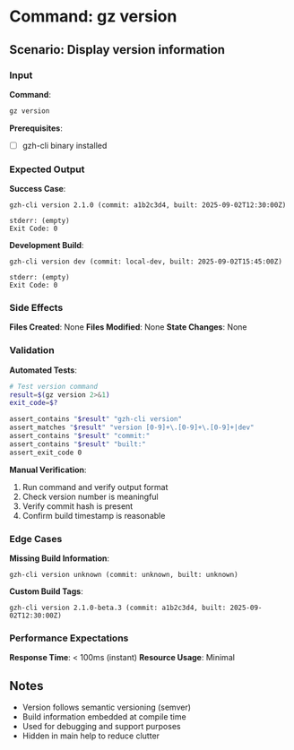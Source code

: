# Command: gz version

## Scenario: Display version information

### Input

**Command**:

```bash
gz version
```

**Prerequisites**:

- [ ] gzh-cli binary installed

### Expected Output

**Success Case**:

```text
gzh-cli version 2.1.0 (commit: a1b2c3d4, built: 2025-09-02T12:30:00Z)

stderr: (empty)
Exit Code: 0
```

**Development Build**:

```text
gzh-cli version dev (commit: local-dev, built: 2025-09-02T15:45:00Z)

stderr: (empty)
Exit Code: 0
```

### Side Effects

**Files Created**: None
**Files Modified**: None
**State Changes**: None

### Validation

**Automated Tests**:

```bash
# Test version command
result=$(gz version 2>&1)
exit_code=$?

assert_contains "$result" "gzh-cli version"
assert_matches "$result" "version [0-9]+\.[0-9]+\.[0-9]+|dev"
assert_contains "$result" "commit:"
assert_contains "$result" "built:"
assert_exit_code 0
```

**Manual Verification**:

1. Run command and verify output format
1. Check version number is meaningful
1. Verify commit hash is present
1. Confirm build timestamp is reasonable

### Edge Cases

**Missing Build Information**:

```text
gzh-cli version unknown (commit: unknown, built: unknown)
```

**Custom Build Tags**:

```text
gzh-cli version 2.1.0-beta.3 (commit: a1b2c3d4, built: 2025-09-02T12:30:00Z)
```

### Performance Expectations

**Response Time**: < 100ms (instant)
**Resource Usage**: Minimal

## Notes

- Version follows semantic versioning (semver)
- Build information embedded at compile time
- Used for debugging and support purposes
- Hidden in main help to reduce clutter
